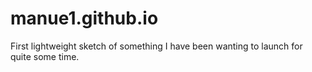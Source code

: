 # manue1.github.io

First lightweight sketch of something I have been wanting to launch for quite some time.